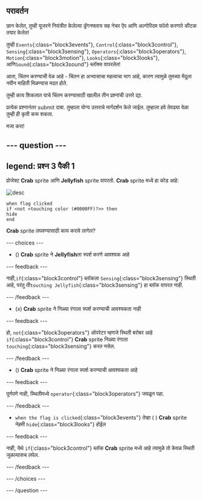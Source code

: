 ## परावर्तन

छान केलेत, तुम्ही यूजरने नियंत्रीत केलेल्या ड्रॅगनफ्लाय सह नेचर ऍप आणि अल्गोरिदम फॉलो करणारे कीटक तयार केलेत!

तुम्ही `Events`{:class="block3events"}, `Control`{:class="block3control"}, `Sensing`{:class="block3sensing"}, `Operators`{:class="block3operators"}, `Motion`{:class="block3motion"}, `Looks`{:class="block3looks"}, आणि`Sound`{:class="block3sound"} ब्लॉक्स वापरलेत!

आता, चिंतन करण्याची वेळ आहे - चिंतन हा अभ्यासाचा महत्वाचा भाग आहे, कारण त्यामुळे तुमच्या मेंदूला नवीन माहिती मिळण्यास मदत होते.

तुम्ही काय शिकलात याचे चिंतन करण्यासाठी खालील तीन प्रश्नांची उत्तरे द्या.

प्रत्येक प्रश्नानंतर submit दाबा. तुम्हाला योग्य उत्तराचे मार्गदर्शन केले जाईल. तुम्हाला हवे तेवढ्या वेळा तुम्ही ही कृती करू शकता.

मजा करा!

--- question ---
---
legend: प्रश्न 3 पैकी 1
---

प्रोजेक्ट **Crab** sprite आणि **Jellyfish** sprite वापरतो. **Crab** sprite मध्ये हा कोड आहे:

![desc](images/crab-icon.png)

```blocks3
when flag clicked
if <not <touching color (#0000FF)?>> then
hide
end
```

**Crab** sprite लपवण्यासाठी काय करावे लागेल?

--- choices ---

- () **Crab** sprite ने **Jellyfish**ला स्पर्श करणे आवश्यक आहे

 --- feedback ---

 नाही,`if`{:class="block3control"} ब्लॉकला `Sensing`{:class="block3sensing"} स्थिती आहे, परंतु ती`touching Jellyfish`{:class="block3sensing"} हा ब्लॉक वापरत नाही.

 --- /feedback ---

- (x) **Crab** sprite ने निळ्या रंगाला स्पर्श करण्याची आवश्यकता नाही

 --- feedback ---

हो, `not`{:class="block3operators"} ऑपरेटर म्हणजे स्थिती बरोबर आहे `if`{:class="block3control"} **Crab** sprite निळ्या रंगाला `touching`{:class="block3sensing"} करत नसेल.

 --- /feedback ---

- () **Crab** sprite ने निळ्या रंगाला स्पर्श करण्याची आवश्यकता आहे

 --- feedback ---

 पूर्णपणे नाही, स्थितीमध्ये `operator`{:class="block3operators"} जवळून पहा.

 --- /feedback ---

- `when the flag is clicked`{:class="block3events"} तेव्हा ( ) **Crab** sprite नेहमी `hide`{:class="block3looks"} होईल

 --- feedback ---

 नाही, येथे `if`{:class="block3control"} ब्लॉक **Crab** sprite मध्ये आहे त्यामुळे तो केवळ स्थिती जुळल्यासच लपेल.

 --- /feedback ---

--- /choices ---

--- /question ---
